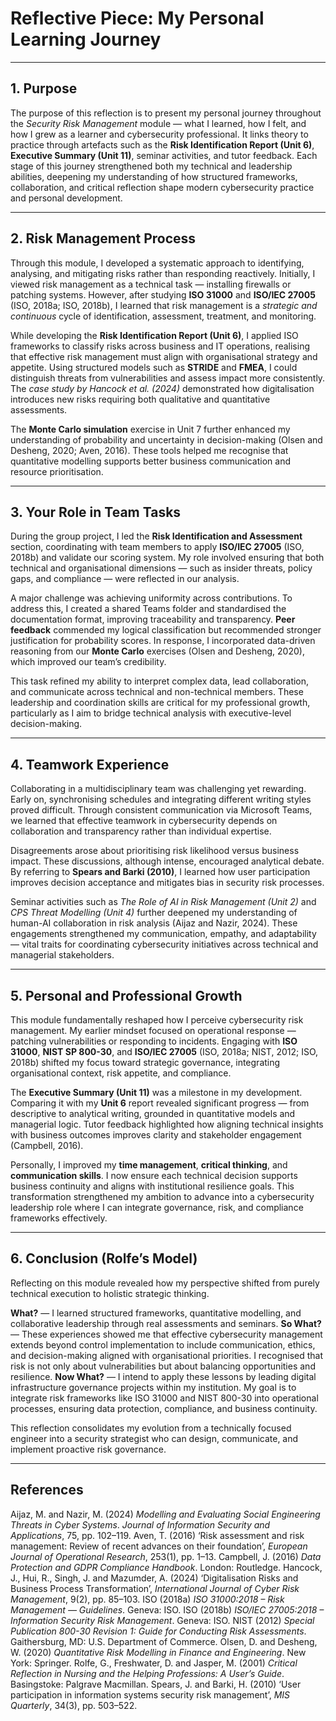 # Reflective Piece: My Personal Learning Journey


---

## 1. Purpose

The purpose of this reflection is to present my personal journey throughout the *Security Risk Management* module — what I learned, how I felt, and how I grew as a learner and cybersecurity professional. It links theory to practice through artefacts such as the **Risk Identification Report (Unit 6)**, **Executive Summary (Unit 11)**, seminar activities, and tutor feedback. Each stage of this journey strengthened both my technical and leadership abilities, deepening my understanding of how structured frameworks, collaboration, and critical reflection shape modern cybersecurity practice and personal development.

---

## 2. Risk Management Process

Through this module, I developed a systematic approach to identifying, analysing, and mitigating risks rather than responding reactively. Initially, I viewed risk management as a technical task — installing firewalls or patching systems. However, after studying **ISO 31000** and **ISO/IEC 27005** (ISO, 2018a; ISO, 2018b), I learned that risk management is a *strategic and continuous* cycle of identification, assessment, treatment, and monitoring.

While developing the **Risk Identification Report (Unit 6)**, I applied ISO frameworks to classify risks across business and IT operations, realising that effective risk management must align with organisational strategy and appetite. Using structured models such as **STRIDE** and **FMEA**, I could distinguish threats from vulnerabilities and assess impact more consistently. The *case study by Hancock et al. (2024)* demonstrated how digitalisation introduces new risks requiring both qualitative and quantitative assessments.

The **Monte Carlo simulation** exercise in Unit 7 further enhanced my understanding of probability and uncertainty in decision-making (Olsen and Desheng, 2020; Aven, 2016). These tools helped me recognise that quantitative modelling supports better business communication and resource prioritisation.


---

## 3. Your Role in Team Tasks

During the group project, I led the **Risk Identification and Assessment** section, coordinating with team members to apply **ISO/IEC 27005** (ISO, 2018b) and validate our scoring system. My role involved ensuring that both technical and organisational dimensions — such as insider threats, policy gaps, and compliance — were reflected in our analysis.

A major challenge was achieving uniformity across contributions. To address this, I created a shared Teams folder and standardised the documentation format, improving traceability and transparency. **Peer feedback** commended my logical classification but recommended stronger justification for probability scores. In response, I incorporated data-driven reasoning from our **Monte Carlo** exercises (Olsen and Desheng, 2020), which improved our team’s credibility.

This task refined my ability to interpret complex data, lead collaboration, and communicate across technical and non-technical members. These leadership and coordination skills are critical for my professional growth, particularly as I aim to bridge technical analysis with executive-level decision-making.


---

## 4. Teamwork Experience

Collaborating in a multidisciplinary team was challenging yet rewarding. Early on, synchronising schedules and integrating different writing styles proved difficult. Through consistent communication via Microsoft Teams, we learned that effective teamwork in cybersecurity depends on collaboration and transparency rather than individual expertise.

Disagreements arose about prioritising risk likelihood versus business impact. These discussions, although intense, encouraged analytical debate. By referring to **Spears and Barki (2010)**, I learned how user participation improves decision acceptance and mitigates bias in security risk processes.

Seminar activities such as *The Role of AI in Risk Management (Unit 2)* and *CPS Threat Modelling (Unit 4)* further deepened my understanding of human-AI collaboration in risk analysis (Aijaz and Nazir, 2024). These engagements strengthened my communication, empathy, and adaptability — vital traits for coordinating cybersecurity initiatives across technical and managerial stakeholders.


---

## 5. Personal and Professional Growth

This module fundamentally reshaped how I perceive cybersecurity risk management. My earlier mindset focused on operational response — patching vulnerabilities or responding to incidents. Engaging with **ISO 31000**, **NIST SP 800-30**, and **ISO/IEC 27005** (ISO, 2018a; NIST, 2012; ISO, 2018b) shifted my focus toward strategic governance, integrating organisational context, risk appetite, and compliance.

The **Executive Summary (Unit 11)** was a milestone in my development. Comparing it with my **Unit 6** report revealed significant progress — from descriptive to analytical writing, grounded in quantitative models and managerial logic. Tutor feedback highlighted how aligning technical insights with business outcomes improves clarity and stakeholder engagement (Campbell, 2016).

Personally, I improved my **time management**, **critical thinking**, and **communication skills**. I now ensure each technical decision supports business continuity and aligns with institutional resilience goals. This transformation strengthened my ambition to advance into a cybersecurity leadership role where I can integrate governance, risk, and compliance frameworks effectively.


---

## 6. Conclusion (Rolfe’s Model)

Reflecting on this module revealed how my perspective shifted from purely technical execution to holistic strategic thinking.

**What?** — I learned structured frameworks, quantitative modelling, and collaborative leadership through real assessments and seminars.
**So What?** — These experiences showed me that effective cybersecurity management extends beyond control implementation to include communication, ethics, and decision-making aligned with organisational priorities. I recognised that risk is not only about vulnerabilities but about balancing opportunities and resilience.
**Now What?** — I intend to apply these lessons by leading digital infrastructure governance projects within my institution. My goal is to integrate risk frameworks like ISO 31000 and NIST 800-30 into operational processes, ensuring data protection, compliance, and business continuity.

This reflection consolidates my evolution from a technically focused engineer into a security strategist who can design, communicate, and implement proactive risk governance.

---

## References

Aijaz, M. and Nazir, M. (2024) *Modelling and Evaluating Social Engineering Threats in Cyber Systems*. *Journal of Information Security and Applications*, 75, pp. 102–119.
Aven, T. (2016) ‘Risk assessment and risk management: Review of recent advances on their foundation’, *European Journal of Operational Research*, 253(1), pp. 1–13.
Campbell, J. (2016) *Data Protection and GDPR Compliance Handbook*. London: Routledge.
Hancock, J., Hui, R., Singh, J. and Mazumder, A. (2024) ‘Digitalisation Risks and Business Process Transformation’, *International Journal of Cyber Risk Management*, 9(2), pp. 85–103.
ISO (2018a) *ISO 31000:2018 – Risk Management — Guidelines*. Geneva: ISO.
ISO (2018b) *ISO/IEC 27005:2018 – Information Security Risk Management*. Geneva: ISO.
NIST (2012) *Special Publication 800-30 Revision 1: Guide for Conducting Risk Assessments*. Gaithersburg, MD: U.S. Department of Commerce.
Olsen, D. and Desheng, W. (2020) *Quantitative Risk Modelling in Finance and Engineering*. New York: Springer.
Rolfe, G., Freshwater, D. and Jasper, M. (2001) *Critical Reflection in Nursing and the Helping Professions: A User’s Guide*. Basingstoke: Palgrave Macmillan.
Spears, J. and Barki, H. (2010) ‘User participation in information systems security risk management’, *MIS Quarterly*, 34(3), pp. 503–522.
